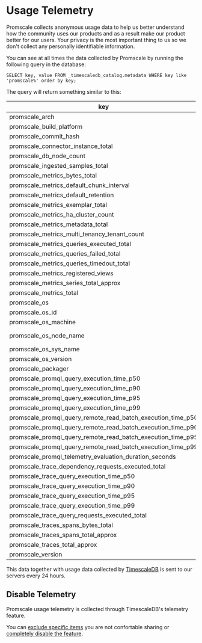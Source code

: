 # Usage Telemetry

Promscale collects anonymous usage data to help us better understand how the
community uses our products and as a result make our product better for our
users. Your privacy is the most important thing to us so we don't collect any 
personally identifiable information.

You can see at all times the data collected by Promscale by running the following
query in the database:

`SELECT key, value FROM _timescaledb_catalog.metadata WHERE key like 'promscale%' order by key;`

The query will return something similar to this:

|                             key                             |    value     |
|-------------------------------------------------------------|--------------|
| promscale_arch                                              | amd64        |
| promscale_build_platform                                    |              |
| promscale_commit_hash                                       |              |
| promscale_connector_instance_total                          | 1            |
| promscale_db_node_count                                     | 0            |
| promscale_ingested_samples_total                            | 0            |
| promscale_metrics_bytes_total                               | 0            |
| promscale_metrics_default_chunk_interval                    | 08:00:00     |
| promscale_metrics_default_retention                         | 90 days      |
| promscale_metrics_exemplar_total                            | 0            |
| promscale_metrics_ha_cluster_count                          | 0            |
| promscale_metrics_metadata_total                            | 0            |
| promscale_metrics_multi_tenancy_tenant_count                | 0            |
| promscale_metrics_queries_executed_total                    | 0            |
| promscale_metrics_queries_failed_total                      | 0            |
| promscale_metrics_queries_timedout_total                    | 0            |
| promscale_metrics_registered_views                          | 0            |
| promscale_metrics_series_total_approx                       | 0            |
| promscale_metrics_total                                     | 0            |
| promscale_os                                                | linux        |
| promscale_os_id                                             | ubuntu       |
| promscale_os_machine                                        | x86_64       |
| promscale_os_node_name                                      | ubuntu-focal |
| promscale_os_sys_name                                       | Linux        |
| promscale_os_version                                        | 20.04        |
| promscale_packager                                          | unknown      |
| promscale_promql_query_execution_time_p50                   | 0.0000       |
| promscale_promql_query_execution_time_p90                   | 0.0000       |
| promscale_promql_query_execution_time_p95                   | 0.0000       |
| promscale_promql_query_execution_time_p99                   | 0.0000       |
| promscale_promql_query_remote_read_batch_execution_time_p50 | 0.0000       |
| promscale_promql_query_remote_read_batch_execution_time_p90 | 0.0000       |
| promscale_promql_query_remote_read_batch_execution_time_p95 | 0.0000       |
| promscale_promql_query_remote_read_batch_execution_time_p99 | 0.0000       |
| promscale_promql_telemetry_evaluation_duration_seconds      | 1.027        |
| promscale_trace_dependency_requests_executed_total          | 0            |
| promscale_trace_query_execution_time_p50                    | 0.0000       |
| promscale_trace_query_execution_time_p90                    | 0.0000       |
| promscale_trace_query_execution_time_p95                    | 0.0000       |
| promscale_trace_query_execution_time_p99                    | 0.0000       |
| promscale_trace_query_requests_executed_total               | 0            |
| promscale_traces_spans_bytes_total                          | 65536        |
| promscale_traces_spans_total_approx                         | 0            |
| promscale_traces_total_approx                               | 0            |
| promscale_version                                           | 0.8.0        |


This data together with usage data collected by
[TimescaleDB](https://docs.timescale.com/timescaledb/latest/how-to-guides/configuration/telemetry/) 
is sent to our servers every 24 hours.

## Disable Telemetry

Promscale usage telemetry is collected through TimescaleDB's telemetry feature.

You can [exclude specific items](https://docs.timescale.com/timescaledb/latest/how-to-guides/configuration/telemetry/#change-what-is-included-the-telemetry-report) you are not confortable sharing
 or [completely disable the feature](https://docs.timescale.com/timescaledb/latest/how-to-guides/configuration/telemetry/#disable-telemetry).
